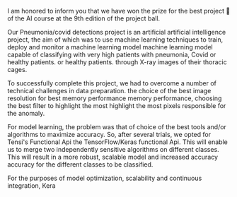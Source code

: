 I am honored to inform you that we have won the prize for the best project 🥇 of the AI course at the 9th edition of the project ball.

Our Pneumonia/covid detections project is an artificial artificial intelligence project, the aim of which was to use machine learning techniques to train, deploy and monitor a machine learning model machine learning model capable of classifying with very high patients with pneumonia, Covid or healthy patients. or healthy patients. through X-ray images of their thoracic cages.

To successfully complete this project, we had to overcome a number of technical challenges in data preparation. the choice of the best image resolution for best memory performance memory performance, choosing the best filter to highlight the most 
highlight the most pixels responsible for the anomaly.

For model learning, the problem was that of choice of the best tools and/or algorithms to maximize accuracy. So, after several trials, we opted for Tensi's Functional Api the TensorFlow/Keras functional Api. This will enable us to merge two 
independently sensitive algorithms on different classes. This will result in a more robust, scalable model and increased accuracy accuracy for the different classes to be classified.

For the purposes of model optimization, scalability and continuous integration, Kera


